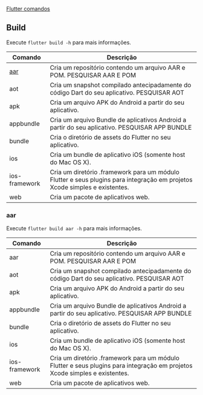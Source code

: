[Flutter comandos](README.md)

## Build

Execute `flutter build -h` para mais informações.

| Comando       | Descrição                                                                                                                    |
|---------------|------------------------------------------------------------------------------------------------------------------------------|
| [aar](#aar)           | Cria um repositório contendo um arquivo AAR e POM. PESQUISAR AAR E POM                                                                          |
| aot           | Cria um snapshot compilado antecipadamente do código Dart do seu aplicativo. PESQUISAR AOT                                                |
| apk           | Cria um arquivo APK do Android a partir do seu aplicativo.                                                                   |
| appbundle     | Cria um arquivo Bundle de aplicativos Android a partir do seu aplicativo. PESQUISAR APP BUNDLE                                                    |
| bundle        | Cria o diretório de assets do Flutter no seu aplicativo.                                                                     |
| ios           | Cria um bundle de aplicativo iOS (somente host do Mac OS X).                                                                 |
| ios-framework | Cria um diretório .framework para um módulo Flutter e seus plugins para integração em projetos Xcode simples e existentes. |
| web           | Cria um pacote de aplicativos web.                                                                                      |

### aar

Execute `flutter build aar -h` para mais informações.

| Comando       | Descrição                                                                                                                    |
|---------------|------------------------------------------------------------------------------------------------------------------------------|
| aar           | Cria um repositório contendo um arquivo AAR e POM. PESQUISAR AAR E POM                                                                          |
| aot           | Cria um snapshot compilado antecipadamente do código Dart do seu aplicativo. PESQUISAR AOT                                                |
| apk           | Cria um arquivo APK do Android a partir do seu aplicativo.                                                                   |
| appbundle     | Cria um arquivo Bundle de aplicativos Android a partir do seu aplicativo. PESQUISAR APP BUNDLE                                                    |
| bundle        | Cria o diretório de assets do Flutter no seu aplicativo.                                                                     |
| ios           | Cria um bundle de aplicativo iOS (somente host do Mac OS X).                                                                 |
| ios-framework | Cria um diretório .framework para um módulo Flutter e seus plugins para integração em projetos Xcode simples e existentes. |
| web           | Cria um pacote de aplicativos web.                                                                                      |
